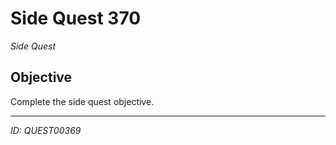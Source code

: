# Side Quest 370

*Side Quest*

## Objective
Complete the side quest objective.

---
*ID: QUEST00369*